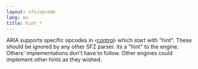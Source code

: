 ```yaml
---
layout: sfz/opcode
lang: en
title: hint_*
---
```

ARIA supports specific opcodes in ‹[control](/headers/control)›
which start with "hint".
These should be ignored by any other SFZ parser. its a "hint" to the engine.
Others' implementations don't have to follow. Other engines could implement
other hints as they wished.
